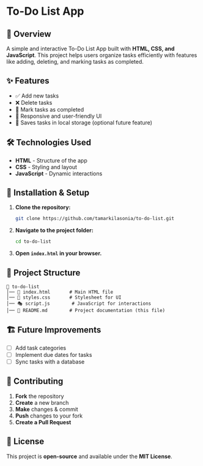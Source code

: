 # To-Do List App

## 📌 Overview
A simple and interactive To-Do List App built with **HTML, CSS, and JavaScript**. This project helps users organize tasks efficiently with features like adding, deleting, and marking tasks as completed.

## ✨ Features
- ✅ Add new tasks
- ❌ Delete tasks
- 📌 Mark tasks as completed
- 🎨 Responsive and user-friendly UI
- 🔄 Saves tasks in local storage (optional future feature)

## 🛠 Technologies Used
- **HTML** - Structure of the app
- **CSS** - Styling and layout
- **JavaScript** - Dynamic interactions

## 🚀 Installation & Setup
1. **Clone the repository:**
   ```sh
   git clone https://github.com/tamarkilasonia/to-do-list.git
   ```
2. **Navigate to the project folder:**
   ```sh
   cd to-do-list
   ```
3. **Open `index.html` in your browser.**

## 📂 Project Structure
```
📁 to-do-list
│── 📄 index.html       # Main HTML file
│── 🎨 styles.css       # Stylesheet for UI
│── 🎭 script.js        # JavaScript for interactions
│── 📜 README.md        # Project documentation (this file)
```

## 🏗 Future Improvements
- [ ] Add task categories
- [ ] Implement due dates for tasks
- [ ] Sync tasks with a database

## 🤝 Contributing
1. **Fork** the repository
2. **Create** a new branch
3. **Make** changes & commit
4. **Push** changes to your fork
5. **Create a Pull Request**


## 📜 License
This project is **open-source** and available under the **MIT License**.

